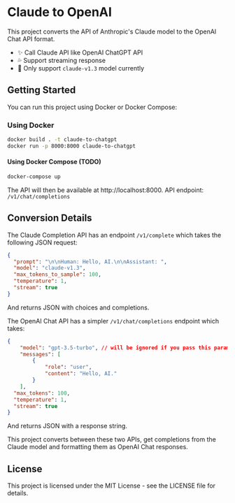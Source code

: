 # Claude to OpenAI

This project converts the API of Anthropic's Claude model to the OpenAI Chat API format.

* ✨ Call Claude API like OpenAI ChatGPT API
* 💦 Support streaming response
* 🐻 Only support `claude-v1.3` model currently

## Getting Started

You can run this project using Docker or Docker Compose:

### Using Docker

```bash
docker build . -t claude-to-chatgpt
docker run -p 8000:8000 claude-to-chatgpt
```

#### Using Docker Compose (TODO)

```bash
docker-compose up
```


The API will then be available at http://localhost:8000. API endpoint: `/v1/chat/completions`

## Conversion Details

The Claude Completion API has an endpoint `/v1/complete` which takes the following JSON request:

```json
{
  "prompt": "\n\nHuman: Hello, AI.\n\nAssistant: ",
  "model": "claude-v1.3",
  "max_tokens_to_sample": 100,
  "temperature": 1,
  "stream": true
}
```


And returns JSON with choices and completions.

The OpenAI Chat API has a simpler `/v1/chat/completions` endpoint which takes:

```json
{
	"model": "gpt-3.5-turbo", // will be ignored if you pass this param
	"messages": [
		{
			"role": "user",
			"content": "Hello, AI."
		}
	],
  "max_tokens": 100,
  "temperature": 1,
  "stream": true
}
```


And returns JSON with a response string.

This project converts between these two APIs, get completions from the Claude model and formatting them as OpenAI Chat responses.

## License

This project is licensed under the MIT License - see the LICENSE file for details.